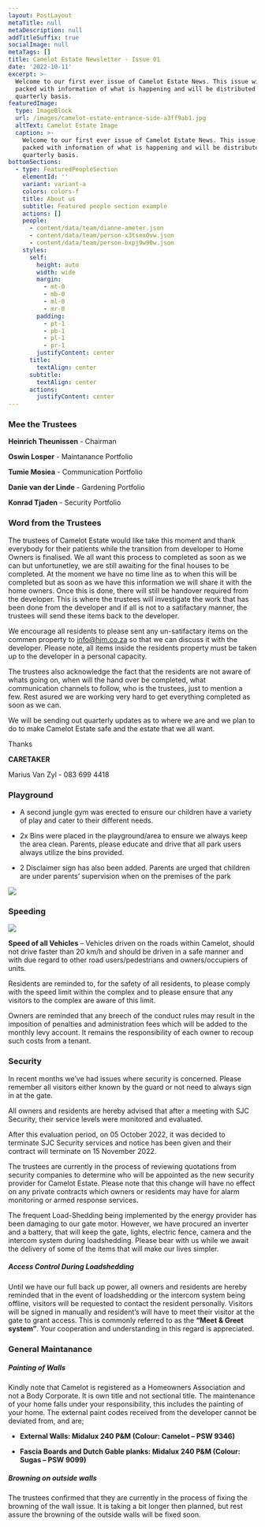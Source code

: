 ```yaml
---
layout: PostLayout
metaTitle: null
metaDescription: null
addTitleSuffix: true
socialImage: null
metaTags: []
title: Camelot Estate Newsletter - Issue 01
date: '2022-10-11'
excerpt: >-
  Welcome to our first ever issue of Camelot Estate News. This issue will be
  packed with information of what is happening and will be distributed on a
  quarterly basis.
featuredImage:
  type: ImageBlock
  url: /images/camelot-estate-entrance-side-a3ff9ab1.jpg
  altText: Camelot Estate Image
  caption: >-
    Welcome to our first ever issue of Camelot Estate News. This issue will be
    packed with information of what is happening and will be distributed on a
    quarterly basis.
bottomSections:
  - type: FeaturedPeopleSection
    elementId: ''
    variant: variant-a
    colors: colors-f
    title: About us
    subtitle: Featured people section example
    actions: []
    people:
      - content/data/team/dianne-ameter.json
      - content/data/team/person-x3tsex0vw.json
      - content/data/team/person-bxpj9w90w.json
    styles:
      self:
        height: auto
        width: wide
        margin:
          - mt-0
          - mb-0
          - ml-0
          - mr-0
        padding:
          - pt-1
          - pb-1
          - pl-1
          - pr-1
        justifyContent: center
      title:
        textAlign: center
      subtitle:
        textAlign: center
      actions:
        justifyContent: center
---
```

### **Mee the Trustees**

**Heinrich Theunissen** - Chairman

**Oswin Losper** - Maintanance Portfolio

**Tumie Mosiea** - Communication Portfolio

**Danie van der Linde** - Gardening Portfolio

**Konrad Tjaden** - Security Portfolio

### **Word from the Trustees**

The trustees of Camelot Estate would like take this moment and thank everybody for their patients while the transition from developer to Home Owners is finalised. We all want this process to completed as soon as we can but unfortunetley, we are still awaiting for the final houses to be completed. At the moment we have no time line as to when this will be completed but as soon as we have this information we will share it with the home owners. Once this is done, there will still be handover required from the developer. This is where the trustees will investigate the work that has been done from the developer and if all is not to a satifactary manner, the trustees will send these items back to the developer.

We encourage all residents to please sent any un-satifactary items on the commen property to info@hjm.co.za so that we can discuss it with the developer. Please note, all items inside the residents property must be taken up to the developer in a personal capacity.

The trustees also acknowledge the fact that the residents are not aware of whats going on, when will the hand over be completed, what communication channels to follow, who is the trustees, just to mention a few. Rest asured we are working very hard to get everything completed as soon as we can.

We will be sending out quarterly updates as to where we are and we plan to do to make Camelot Estate safe and the estate that we all want.

Thanks

**CARETAKER**

Marius Van Zyl - 083 699 4418

### **Playground**

*   A second jungle gym was erected to ensure our children have a variety of play and cater to their different needs.

<!---->

*   2x Bins were placed in the playground/area to ensure we always keep the area clean. Parents, please educate and drive that all park users always utilize the bins provided.

<!---->

*   2 Disclaimer sign has also been added. Parents are urged that
    children are under parents’ supervision when on the premises of the park

![](/images/park%20newsleter.jpg)

### **Speeding**

![](/images/20-a5bd831b.jpg)

**Speed of all Vehicles** – Vehicles driven on the roads within Camelot, should not drive faster than 20 km/h and should be driven in a safe manner and with due regard to other road users/pedestrians and owners/occupiers of units.

Residents are reminded to, for the safety of all residents, to please comply with the speed limit within the complex and to please ensure that any visitors to the complex are aware of this limit.

Owners are reminded that any breech of the conduct rules may result in the imposition of penalties and administration fees which will be added to the monthly levy account. It remains the responsibility of each owner to recoup such costs from a tenant.

### **Security**

In recent months we’ve had issues where security is concerned. Please remember all visitors either known by the guard or not need to always sign in at the gate.

All owners and residents are hereby advised that after a meeting with SJC Security, their service levels were monitored and evaluated.

After this evaluation period, on 05 October 2022, it was decided to terminate SJC Security services and notice has been given and their contract will terminate on 15 November 2022.

The trustees are currently in the process of reviewing quotations from security companies to determine who will be appointed as the new security provider for Camelot Estate. Please note that this change will have no effect on any private contracts which owners or residents may have for alarm monitoring or armed response services.

The frequent Load-Shedding being implemented by the energy provider has been damaging to our gate motor. However, we have procured an inverter and a battery, that will keep the gate, lights, electric fence, camera and the intercom system during loadshedding. Please bear with us while we await the delivery of some of the items that will make our lives simpler.

##### **Access Control During Loadshedding**

Until we have our full back up power, all owners and residents are hereby reminded that in the event of loadshedding or the intercomsystem being offline, visitors will be requested to contact the resident personally. Visitors willbe signed in manually and resident’s will have to meet their visitor at the gate to grant access.This is commonly referred to as the **“Meet & Greet system”**.Your cooperation and understanding in this regard is appreciated.

### **General Maintanance**

##### **Painting of Walls**

Kindly note that Camelot is registered as a Homeowners Association and not a Body Corporate. It is own title and not sectional title. The maintenance of your home falls under your responsibility, this includes the painting of your home. The external paint codes received from the developer cannot be deviated from, and are;

*   **External Walls: Midalux 240 P\&M (Colour: Camelot – PSW 9346)**

*   **Fascia Boards and Dutch Gable planks: Midalux 240 P\&M (Colour: Sugas – PSW 9099)**

##### **Browning on outside walls**

The trustees confirmed that they are currently in the process of fixing the browning of the wall issue. It is taking a bit longer then planned, but rest assure the browning of the outside walls will be fixed soon.
